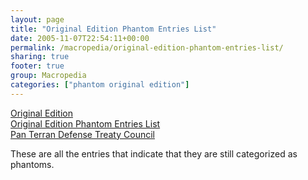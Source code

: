 ```yaml
---
layout: page
title: "Original Edition Phantom Entries List"
date: 2005-11-07T22:54:11+00:00
permalink: /macropedia/original-edition-phantom-entries-list/
sharing: true
footer: true
group: Macropedia
categories: ["phantom original edition"]
---
```

<div class='row'>
	<div class='col-md-4'><a href='/macropedia/original-edition'>Original Edition</a></div>
	<div class='col-md-4'><a href='/macropedia/original-edition-phantom-entries-list'>Original Edition Phantom Entries List</a></div>
	<div class='col-md-4'><a href='/macropedia/pan-terran-defense-treaty-council'>Pan Terran Defense Treaty Council</a></div>
</div>


These are all the entries that indicate that they are still categorized as phantoms.